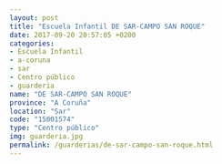 ```yaml
---
layout: post
title: "Escuela Infantil DE SAR-CAMPO SAN ROQUE"
date: 2017-09-20 20:57:05 +0200
categories:
- Escuela Infantil
- a-coruna
- sar
- Centro público
- guarderia
name: "DE SAR-CAMPO SAN ROQUE"
province: "A Coruña"
location: "Sar"
code: "15001574"
type: "Centro público"
img: guarderia.jpg
permalink: /guarderias/de-sar-campo-san-roque.html
---
```

